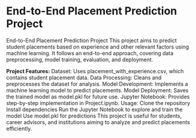# End-to-End Placement Prediction Project

End-to-End Placement Prediction Project
This project aims to predict student placements based on experience and other relevant factors using machine learning. It follows an end-to-end approach, covering data preprocessing, model training, evaluation, and deployment.

**Project Features:**
Dataset: Uses placement_with_experience.csv, which contains student placement data.
Data Processing: Cleans and preprocesses the dataset for analysis.
Model Development: Implements a machine learning model to predict placements.
Model Deployment: Saves the trained model as model.pkl for future use.
Jupyter Notebook: Provides step-by-step implementation in Project.ipynb.
Usage:
Clone the repository
Install dependencies
Run the Jupyter Notebook to explore and train the model
Use model.pkl for predictions
This project is useful for students, career advisors, and institutions aiming to analyze and predict placements efficiently.
